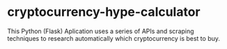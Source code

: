 # cryptocurrency-hype-calculator
This Python (Flask) Aplication uses a series of APIs and scraping techniques to research automatically which cryptocurrency is best to buy.
